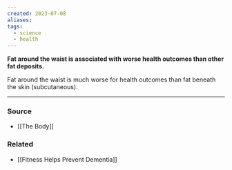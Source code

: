 ```yaml
---
created: 2023-07-08
aliases: 
tags:
  - science
  - health
---
```

**Fat around the waist is associated with worse health outcomes than other fat deposits.**

Fat around the waist is much worse for health outcomes than fat beneath the skin (subcutaneous). 

---

### Source
- [[The Body]]

### Related
- [[Fitness Helps Prevent Dementia]]